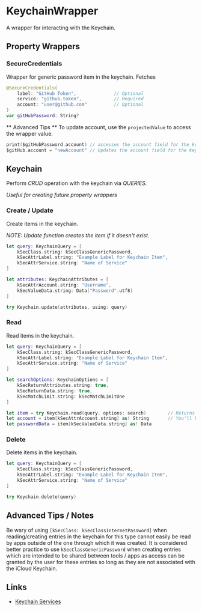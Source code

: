 # KeychainWrapper

A wrapper for interacting with the Keychain.

## Property Wrappers

### SecureCredentials

Wrapper for generic password item in the keychain. Fetches

```swift
@SecureCredentials(
    label: "GitHub Token",              // Optional
    service: "github.token",            // Required
    account: "user@github.com"          // Optional
)
var gitHubPassword: String?
```

** Advanced Tips **
To update account, use the `projectedValue` to access the wrapper value.

```swift
print($gitHubPassword.account) // accesses the account field for the keychain item.
$gitHub.account = "newAccount" // Updates the account field for the keychain item.
```

## Keychain

Perform *CRUD* operation with the keychain via *QUERIES*.

*Useful for creating future property wrappers*

### Create / Update

Create items in the keychain.

*NOTE: Update function creates the item if it doesn't exist.*

```swift
let query: KeychainQuery = [
    kSecClass.string: kSecClassGenericPassword,
    kSecAttrLabel.string: "Example Label for Keychain Item",
    kSecAttrService.string: "Name of Service"
]

let attributes: KeychainAttributes = [
    kSecAttrAccount.string: "Username",
    kSecValueData.string: Data("Password".utf8)
]

try Keychain.update(attributes, using: query)
```

### Read

Read items in the keychain.

```swift
let query: KeychainQuery = [
    kSecClass.string: kSecClassGenericPassword,
    kSecAttrLabel.string: "Example Label for Keychain Item",
    kSecAttrService.string: "Name of Service"
]

let searchOptions: KeychainOptions = [
    kSecReturnAttributes.string: true,
    kSecReturnData.string: true,
    kSecMatchLimit.string: kSecMatchLimitOne
]

let item = try Keychain.read(query, options: search)        // Returns a KeychainItem (i.e. [String: Any])
let account = item[kSecAttrAccount.string] as! String       // You'll be converting  
let passwordData = item[kSecValueData.string] as! Data
```

### Delete

Delete items in the keychain.

```swift
let query: KeychainQuery = [
    kSecClass.string: kSecClassGenericPassword,
    kSecAttrLabel.string: "Example Label for Keychain Item",
    kSecAttrService.string: "Name of Service"
]

try Keychain.delete(query)
```

## Advanced Tips / Notes

Be wary of using `[kSecClass: kSecClassInternetPassword]` when reading/creating entries in the keychain for
this type cannot easily be read by apps outside of the one through which it was created. It is considered 
better practice to use `kSecClassGenericPassword` when creating entries which are intended to be shared between
tools / apps as access can be granted by the user for these entries so long as they are not associated with 
the iCloud Keychain.

## Links

* [Keychain Services](https://developer.apple.com/documentation/security/keychain_services)
